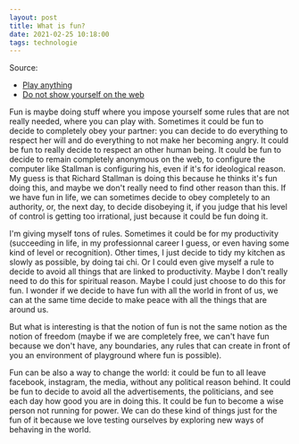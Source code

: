 ```yaml
---
layout: post
title: What is fun?
date: 2021-02-25 10:18:00
tags: technologie
---
```


Source:

- [Play anything](https://www.youtube.com/watch?v=83FbAKf7wUQ&t=327s)
- [Do not show yourself on the web](https://stallman.org/stallman-computing.html)

Fun is maybe doing stuff where you impose yourself some rules that are not really needed, where you can play with. Sometimes it could be fun to decide to completely obey your partner: you can decide to do everything to respect her will and do everything to not make her becoming angry. It could be fun to really decide to respect an other human being. It could be fun to decide to remain completely anonymous on the web, to configure the computer like Stallman is configuring his, even if it's for ideological reason. My guess is that Richard Stallman is doing this because he thinks it's fun doing this, and maybe we don't really need to find other reason than this. If we have fun in life, we can sometimes decide to obey completely to an authority, or, the next day, to decide disobeying it, if you judge that his level of control is getting too irrational, just because it could be fun doing it.

I'm giving myself tons of rules. Sometimes it could be for my productivity (succeeding in life, in my professionnal career I guess, or even having some kind of level or recognition). Other times, I just decide to tidy my kitchen as slowly as possible, by doing tai chi. Or I could even give myself a rule to decide to avoid all things that are linked to productivity. Maybe I don't really need to do this for spiritual reason. Maybe I could just choose to do this for fun. I wonder if we decide to have fun with all the world in front of us, we can at the same time decide to make peace with all the things that are around us.

But what is interesting is that the notion of fun is not the same notion as the notion of freedom (maybe if we are completely free, we can't have fun because we don't have, any boundaries, any rules that can create in front of you an environment of playground where fun is possible).

Fun can be also a way to change the world: it could be fun to all leave facebook, instagram, the media, without any political reason behind. It could be fun to decide to avoid all the advertisements, the politicians, and see each day how good you are in doing this. It could be fun to become a wise person not running for power. We can do these kind of things just for the fun of it because we love testing ourselves by exploring new ways of behaving in the world.
